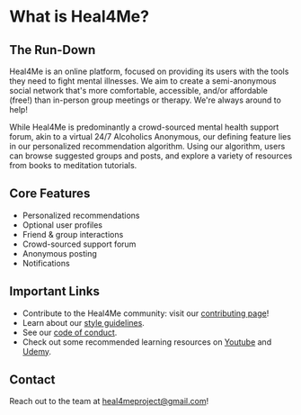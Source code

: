 # What is Heal4Me?

## The Run-Down
Heal4Me is an online platform, focused on providing its users with the tools they need to fight mental illnesses. We aim to create a semi-anonymous social network that's more comfortable, accessible, and/or affordable (free!) than in-person group meetings or therapy. We're always around to help!

While Heal4Me is predominantly a crowd-sourced mental health support forum, akin to a virtual 24/7 Alcoholics Anonymous, our defining feature lies in our personalized recommendation algorithm. Using our algorithm, users can browse suggested groups and posts, and explore a variety of resources from books to meditation tutorials.

## Core Features
- Personalized recommendations
- Optional user profiles
- Friend & group interactions
- Crowd-sourced support forum
- Anonymous posting
- Notifications
 
## Important Links
- Contribute to the Heal4Me community: visit our [contributing page](https://github.com/zacknawrocki/Heal4me/blob/master/media/CONTRIBUTING.md)!
- Learn about our [style guidelines](https://github.com/zacknawrocki/Heal4me/blob/master/media/STYLE_GUIDELINES.md).
- See our [code of conduct](https://github.com/zacknawrocki/Heal4me/blob/master/media/CODE_OF_CONDUCT.md).
- Check out some recommended learning resources on [Youtube](https://www.youtube.com/playlist?list=PLPgx4r0FGixm5SZqE6KEPt9n8oLqFi57h) and [Udemy](https://www.udemy.com/course/mern-stack-front-to-back/).

## Contact
Reach out to the team at heal4meproject@gmail.com!
